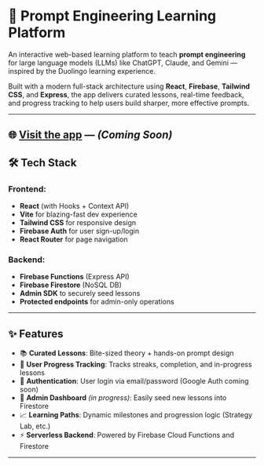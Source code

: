 # 🧠 Prompt Engineering Learning Platform

An interactive web-based learning platform to teach **prompt engineering** for large language models (LLMs) like ChatGPT, Claude, and Gemini — inspired by the Duolingo learning experience.

Built with a modern full-stack architecture using **React**, **Firebase**, **Tailwind CSS**, and **Express**, the app delivers curated lessons, real-time feedback, and progress tracking to help users build sharper, more effective prompts.

---


🌐 [Visit the app](https://prompt-engineering-course.web.app) — *(Coming Soon)*  
---

## 🛠️ Tech Stack

### Frontend:
- **React** (with Hooks + Context API)
- **Vite** for blazing-fast dev experience
- **Tailwind CSS** for responsive design
- **Firebase Auth** for user sign-up/login
- **React Router** for page navigation

### Backend:
- **Firebase Functions** (Express API)
- **Firebase Firestore** (NoSQL DB)
- **Admin SDK** to securely seed lessons
- **Protected endpoints** for admin-only operations

---

## ✨ Features

- 📚 **Curated Lessons**: Bite-sized theory + hands-on prompt design
- 🧠 **User Progress Tracking**: Tracks streaks, completion, and in-progress lessons
- 🔐 **Authentication**: User login via email/password (Google Auth coming soon)
- 🧰 **Admin Dashboard** *(in progress)*: Easily seed new lessons into Firestore
- 📈 **Learning Paths**: Dynamic milestones and progression logic (Strategy Lab, etc.)
- ⚡ **Serverless Backend**: Powered by Firebase Cloud Functions and Firestore

---




